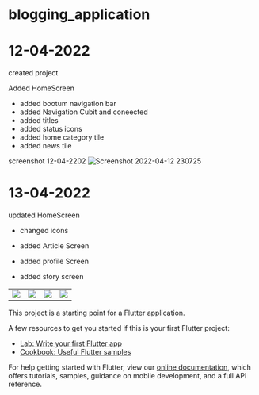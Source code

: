 # blogging_application

# 12-04-2022 

 created project 

 Added HomeScreen 
  - added bootum navigation bar
  - added Navigation Cubit and coneected
  - added titles 
  - added status icons
  - added home category tile
  - added news tile

screenshot 12-04-2202
![Screenshot 2022-04-12 230725](https://user-images.githubusercontent.com/93277108/163021865-28ed79f2-6924-476e-a486-a6085df53b1f.png)


# 13-04-2022 


 updated HomeScreen 
  - changed icons
  
 - added Article Screen
 - added profile Screen
 - added story screen

<table>
 <td>
   <img src="https://user-images.githubusercontent.com/93277108/163192968-7d195850-d413-481a-bf7e-a6b8a8af0312.png">
  </td>
 <td>
   <img src="https://user-images.githubusercontent.com/93277108/163193974-24ccbd72-aaa4-49c2-8ea3-775811f0fd3b.png">
  </td>
 <td>
   <img src="https://user-images.githubusercontent.com/93277108/163194148-1cceac0b-1781-41ed-aa95-1224713b5699.png">
  </td>
 <td>
   <img src="https://user-images.githubusercontent.com/93277108/163194313-88c02083-dc38-4dec-ba66-444a6bf8351f.png">
  </td>
</table>

This project is a starting point for a Flutter application.

A few resources to get you started if this is your first Flutter project:

- [Lab: Write your first Flutter app](https://flutter.dev/docs/get-started/codelab)
- [Cookbook: Useful Flutter samples](https://flutter.dev/docs/cookbook)

For help getting started with Flutter, view our
[online documentation](https://flutter.dev/docs), which offers tutorials,
samples, guidance on mobile development, and a full API reference.
